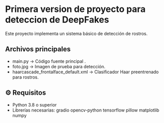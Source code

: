 #  Primera version de proyecto para deteccion de DeepFakes

Este proyecto implementa un sistema básico de detección de rostros.

##  Archivos principales
- main.py → Código fuente principal .
- foto.jpg → Imagen de prueba para detección.
- haarcascade_frontalface_default.xml → Clasificador Haar preentrenado para rostros.

## ⚙️ Requisitos
- Python 3.8 o superior  
- Librerías necesarias:
  gradio
  opencv-python
  tensorflow
  pillow
  matplotlib
  numpy


